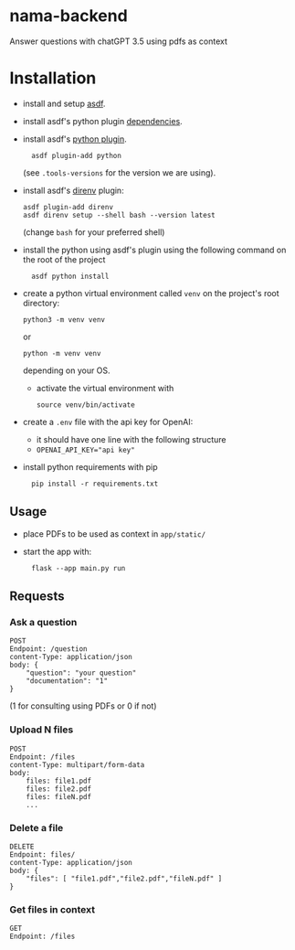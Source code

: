 # nama-backend
Answer questions with  chatGPT 3.5 using pdfs as context 

# Installation

- install and setup [asdf](https://asdf-vm.com/guide/getting-started.html).
- install asdf's python plugin [dependencies](https://github.com/pyenv/pyenv/wiki#suggested-build-environment).
- install asdf's [python plugin](https://github.com/asdf-community/asdf-python).

        asdf plugin-add python
  (see `.tools-versions` for the version we are using).
- install asdf's [direnv](https://github.com/asdf-community/asdf-direnv) plugin:

      asdf plugin-add direnv
      asdf direnv setup --shell bash --version latest
  (change `bash` for your preferred shell)
- install the python using asdf's plugin using the following command on the root of the project
  
        asdf python install
- create a python virtual environment called `venv` on the project's root directory:

      python3 -m venv venv
  or

      python -m venv venv
  depending on your OS.
  - activate the virtual environment with

        source venv/bin/activate
- create a `.env` file with the api key for OpenAI:
  - it should have one line with the following structure
  - `OPENAI_API_KEY="api key"`
- install python requirements with pip

        pip install -r requirements.txt

## Usage

- place PDFs to be used as context in `app/static/`
- start the app with:

        flask --app main.py run

## Requests
### Ask a question
    POST
    Endpoint: /question
    content-Type: application/json
    body: {
        "question": "your question"
        "documentation": "1" 
    }
(1 for consulting using PDFs or 0 if not)

### Upload N files 
    POST
    Endpoint: /files
    content-Type: multipart/form-data
    body: 
        files: file1.pdf
        files: file2.pdf
        files: fileN.pdf
        ...
    
### Delete a file 
    DELETE
    Endpoint: files/
    content-Type: application/json
    body: {
        "files": [ "file1.pdf","file2.pdf","fileN.pdf" ]
    }

### Get files in context
    GET
    Endpoint: /files
